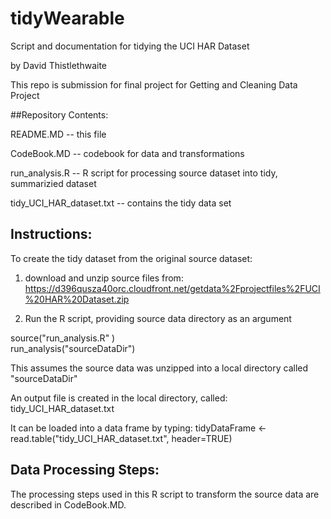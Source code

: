# tidyWearable

Script and documentation for tidying the UCI HAR Dataset 

by David Thistlethwaite



This repo is submission for  final project for Getting and Cleaning Data Project

##Repository Contents:

README.MD  -- this file

CodeBook.MD -- codebook for data and transformations

run_analysis.R -- R script for processing source dataset into tidy, summarizied dataset

tidy\_UCI_HAR\_dataset.txt -- contains the tidy data set

## Instructions:

To create the tidy dataset from the original source dataset:

1.  download and unzip source files from:  https://d396qusza40orc.cloudfront.net/getdata%2Fprojectfiles%2FUCI%20HAR%20Dataset.zip

2.  Run the R script, providing source data directory as an argument

source("run_analysis.R" )    
run\_analysis("sourceDataDir")   

This assumes the source data was unzipped into a local directory called "sourceDataDir"

An output file is created in the local directory, called:  tidy\_UCI\_HAR\_dataset.txt 

It can be loaded into a data frame by typing:    tidyDataFrame <- read.table("tidy\_UCI\_HAR_dataset.txt", header=TRUE)

## Data Processing Steps:

The processing steps used in this R script to transform the source data are described in  CodeBook.MD.


